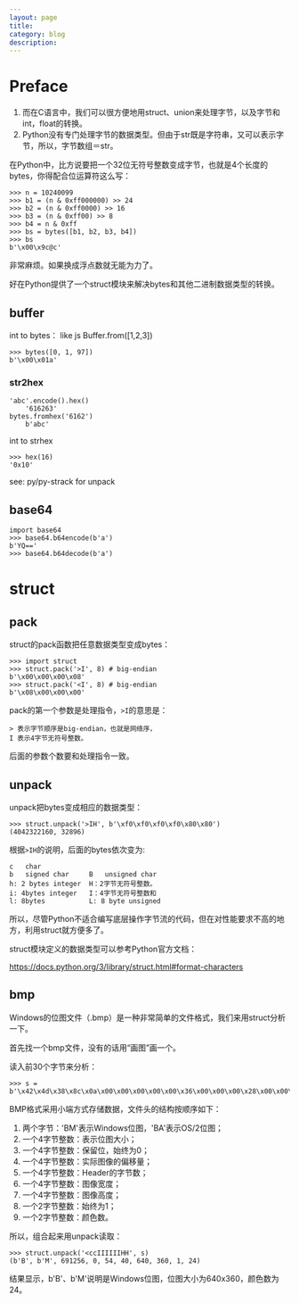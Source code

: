 ```yaml
---
layout: page
title:
category: blog
description:
---
```

# Preface
1. 而在C语言中，我们可以很方便地用struct、union来处理字节，以及字节和int，float的转换。
2. Python没有专门处理字节的数据类型。但由于str既是字符串，又可以表示字节，所以，字节数组＝str。

在Python中，比方说要把一个32位无符号整数变成字节，也就是4个长度的bytes，你得配合位运算符这么写：

	>>> n = 10240099
	>>> b1 = (n & 0xff000000) >> 24
	>>> b2 = (n & 0xff0000) >> 16
	>>> b3 = (n & 0xff00) >> 8
	>>> b4 = n & 0xff
	>>> bs = bytes([b1, b2, b3, b4])
	>>> bs
	b'\x00\x9c@c'

非常麻烦。如果换成浮点数就无能为力了。

好在Python提供了一个struct模块来解决bytes和其他二进制数据类型的转换。

## buffer
int to bytes： like js Buffer.from([1,2,3])

	>>> bytes([0, 1, 97])
	b'\x00\x01a'

### str2hex

    'abc'.encode().hex()
        '616263'
    bytes.fromhex('6162')
        b'abc'

int to strhex

    >>> hex(16)
    '0x10'

see: py/py-strack for unpack

## base64

    import base64
    >>> base64.b64encode(b'a')
    b'YQ=='
    >>> base64.b64decode(b'a')

# struct

## pack
struct的pack函数把任意数据类型变成bytes：

	>>> import struct
	>>> struct.pack('>I', 8) # big-endian
    b'\x00\x00\x00\x08'
	>>> struct.pack('<I', 8) # big-endian
    b'\x08\x00\x00\x00'

pack的第一个参数是处理指令，`>I`的意思是：

	> 表示字节顺序是big-endian，也就是网络序，
	I 表示4字节无符号整数。

后面的参数个数要和处理指令一致。

## unpack
unpack把bytes变成相应的数据类型：

	>>> struct.unpack('>IH', b'\xf0\xf0\xf0\xf0\x80\x80')
	(4042322160, 32896)

根据`>IH`的说明，后面的bytes依次变为:

    c	char
    b	signed char	    B	unsigned char
    h: 2 bytes integer  H：2字节无符号整数。
	i: 4bytes integer   I：4字节无符号整数和
    l: 8bytes           L: 8 byte unsigned

所以，尽管Python不适合编写底层操作字节流的代码，但在对性能要求不高的地方，利用struct就方便多了。

struct模块定义的数据类型可以参考Python官方文档：

https://docs.python.org/3/library/struct.html#format-characters

## bmp
Windows的位图文件（.bmp）是一种非常简单的文件格式，我们来用struct分析一下。

首先找一个bmp文件，没有的话用“画图”画一个。

读入前30个字节来分析：

	>>> s = b'\x42\x4d\x38\x8c\x0a\x00\x00\x00\x00\x00\x36\x00\x00\x00\x28\x00\x00\x00\x80\x02\x00\x00\x68\x01\x00\x00\x01\x00\x18\x00'

BMP格式采用小端方式存储数据，文件头的结构按顺序如下：

1. 两个字节：'BM'表示Windows位图，'BA'表示OS/2位图；
1. 一个4字节整数：表示位图大小；
1. 一个4字节整数：保留位，始终为0；
1. 一个4字节整数：实际图像的偏移量；
1. 一个4字节整数：Header的字节数；
1. 一个4字节整数：图像宽度；
1. 一个4字节整数：图像高度；
1. 一个2字节整数：始终为1；
1. 一个2字节整数：颜色数。

所以，组合起来用unpack读取：

	>>> struct.unpack('<ccIIIIIIHH', s)
	(b'B', b'M', 691256, 0, 54, 40, 640, 360, 1, 24)

结果显示，b'B'、b'M'说明是Windows位图，位图大小为640x360，颜色数为24。
